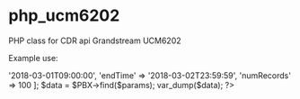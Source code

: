 # php_ucm6202
PHP class for CDR api Grandstream UCM6202

Example use:

<?php
 $PBX = new Ucm6202('https://192.168.1.89', 'cdrapi', 'cdrapi123', '8443');
 $params = [
  'startTime' => '2018-03-01T09:00:00',
  'endTime' => '2018-03-02T23:59:59',
  'numRecords' => 100
 ];
 $data = $PBX->find($params);
 var_dump($data);
?>
